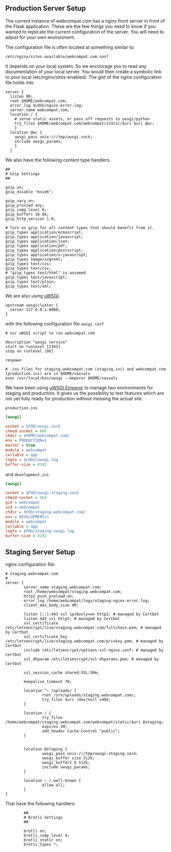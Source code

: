 ## Production Server Setup

The current instance of webcompat.com has a nginx front server in front of the Flask application. These are the few things you need to know if you wanted to replicate the current configuration of the server. You will need to adjust for your own environment.

The configuration file is often located at something similar to:

```
/etc/nginx/sites-available/webcompat.com.conf
```

It depends on your local system. So we encourage you to read any documentation of your local server. You would then create a symbolic link to your local /etc/nginx/sites-enabled/. The gist of the nginx configuration file holds into

```nginx
server {
  listen 80;
  root $HOME/webcompat.com;
  error_log $LOGS/nginx-error.log;
  server_name webcompat.com;
  location / {
    # serve static assets, or pass off requests to uwsgi/python
    try_files $HOME/webcompat.com/webcompat/static/$uri $uri @wc;
    }
  location @wc {
    uwsgi_pass unix:///tmp/uwsgi.sock;
    include uwsgi_params;
    }
  }
```

We also have the following content type handlers.

```nginx
##
# Gzip Settings
##

gzip on;
gzip_disable "msie6";

gzip_vary on;
gzip_proxied any;
gzip_comp_level 6;
gzip_buffers 16 8k;
gzip_http_version 1.0;

# Turn on gzip for all content types that should benefit from it.
gzip_types application/ecmascript;
gzip_types application/javascript;
gzip_types application/json;
gzip_types application/pdf;
gzip_types application/postscript;
gzip_types application/x-javascript;
gzip_types image/svg+xml;
gzip_types text/css;
gzip_types text/csv;
# "gzip_types text/html" is assumed.
gzip_types text/javascript;
gzip_types text/plain;
gzip_types text/xml;
```

We are also using [uWSGI](http://uwsgi-docs.readthedocs.org/en/latest/index.html).

```
upstream uwsgicluster {
  server 127.0.0.1:8080;
}
```

with the following configuration file `uwsgi.conf`

```
# our uWSGI script to run webcompat.com

description "uwsgi service"
start on runlevel [2345]
stop on runlevel [06]

respawn

# .ini files for staging.webcompat.com (staging.ini) and webcompat.com (production.ini) are in $HOME/vassals
exec /usr/local/bin/uwsgi --emperor $HOME/vassals
```

We have been using [uWSGI Emperor](http://uwsgi-docs.readthedocs.org/en/latest/Emperor.html) to manage two environments for staging and production. It gives us the possibility to test features which are not yet fully ready for production without messing the actual site.

`production.ini`

```ini
[uwsgi]

socket = $FOO/uwsgi.sock
chmod-socket = 666
chdir = $HOME/webcompat.com/
env = PRODUCTION=1
master = true
module = webcompat
callable = app
logto = $LOGS/uwsgi.log
buffer-size = 8192
```

and `development.ini`

```ini
[uwsgi]

socket = $FOO/uwsgi-staging.sock
chmod-socket = 664
gid = webcompat
uid = webcompat
chdir = $FOO/staging.webcompat.com/
env = DEVELOPMENT=1
module = webcompat
callable = app
logto = $FOO/staging-uwsgi.log
buffer-size = 8192

```

## Staging Server Setup

nginx configuration file:

```nginx
# staging.webcompat.com
#
server {
        server_name staging.webcompat.com;
        root /home/webcompat/staging.webcompat.com;
        http2_push_preload on;
        error_log /home/webcompat/logs/staging-nginx-error.log;
        client_max_body_size 4M;

        listen [::]:443 ssl ipv6only=on http2; # managed by Certbot
        listen 443 ssl http2; # managed by Certbot
        ssl_certificate /etc/letsencrypt/live/staging.webcompat.com/fullchain.pem; # managed by Certbot
        ssl_certificate_key /etc/letsencrypt/live/staging.webcompat.com/privkey.pem; # managed by Certbot
        include /etc/letsencrypt/options-ssl-nginx.conf; # managed by Certbot
        ssl_dhparam /etc/letsencrypt/ssl-dhparams.pem; # managed by Certbot

        ssl_session_cache shared:SSL:50m;

        keepalive_timeout 70;

        location ^~ /uploads/ {
                root /srv/uploads/staging.webcompat.com/;
                try_files $uri /dev/null =404;
        }

        location / {
                try_files /home/webcompat/staging.webcompat.com/webcompat/static/$uri @staging;
                expires 1M;
                add_header Cache-Control "public";
        }


        location @staging {
                uwsgi_pass unix:///tmp/uwsgi-staging.sock;
                uwsgi_buffer_size 512k;
                uwsgi_buffers 8 512k;
                include uwsgi_params;
        }

        location ~ /.well-known {
                allow all;
        }
}
```

That have the following handlers:

```nginx
        ##
        # Brotli Settings
        ##

        brotli on;
        brotli_comp_level 4;
        brotli_static on;
        brotli_types *;
```
